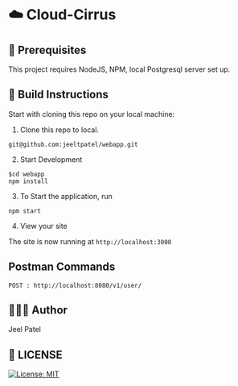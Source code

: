 # :cloud: Cloud-Cirrus

## :wrench: Prerequisites

This project requires NodeJS, NPM, local Postgresql server set up.
## :hammer: Build Instructions

Start with cloning this repo on your local machine:

1. Clone this repo to local.
```
git@github.com:jeeltpatel/webapp.git
```

2. Start Development
```
$cd webapp
npm install
```
3. To Start the application, run
```   
npm start   
``` 
4. View your site

The site is now running at `http://localhost:3000`


## Postman Commands

```
POST : http://localhost:8080/v1/user/
```

## 👨🏻‍💻 Author 
 Jeel Patel

## :scroll: LICENSE

[![License: MIT](https://img.shields.io/badge/License-MIT-blue.svg)](./LICENSE)


